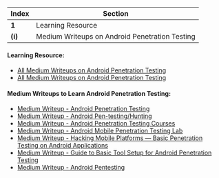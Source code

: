Index | Section
---   | ---
**1** | Learning Resource
**(i)** | Medium Writeups on Android Penetration Testing



#### Learning Resource:

  * [All Medium Writeups on Android Penetration Testing](https://medium.com/tag/android-pentesting)
  * [All Medium Writeups on Android Penetration Testing](https://infosecwriteups.com/tagged/android-pentesting)


#### Medium Writeups to Learn Android Penetration Testing: 

  * [Medium Writeup - Android Penetration Testing](https://0xklaue.medium.com/android-penetration-testing-ba362e03d89e)
  * [Medium Writeup - Android Pen-testing/Hunting](https://medium.com/@noobieboy1337/android-pen-testing-hunting-101-dc0fecf90682)
  * [Medium Writeup - Android Penetration Testing Courses](https://medium.com/mobile-penetration-testing/android-penetration-testing-courses-4effa36ac5ed)
  * [Medium Writeup - Android Mobile Penetration Testing Lab](https://medium.com/swlh/android-mobile-penetration-testing-lab-dfb8ceb4efbd)
  * [Medium Writeup - Hacking Mobile Platforms — Basic Penetration Testing on Android Applications](https://chennylmf.medium.com/hacking-mobile-platforms-basic-penetration-testing-on-android-applications-58845fa4c721)
  * [Medium Writeup - Guide to Basic Tool Setup for Android Penetration Testing](https://medium.com/@dhaliwalsargam/guide-to-basic-tool-setup-for-android-penetration-testing-part-1-d46aff412e8c)
  * [Medium Writeup - Android Pentesting](https://infosecwriteups.com/android-pentesting-101-part-1-8e31b8cd8b2b)

  
 



